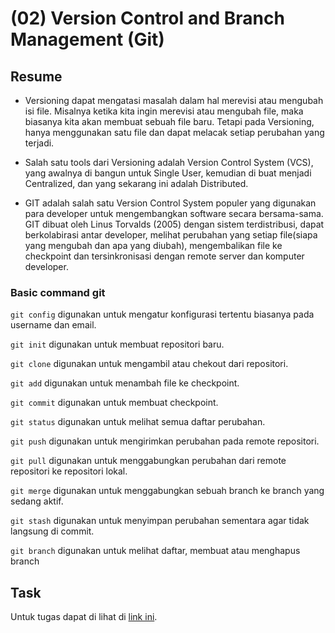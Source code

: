 # (02) Version Control and Branch Management (Git)

## Resume

+ Versioning dapat mengatasi masalah dalam hal merevisi atau mengubah isi file. Misalnya ketika kita ingin merevisi atau mengubah file, maka biasanya kita akan membuat sebuah file baru. Tetapi pada Versioning, hanya menggunakan satu file dan dapat melacak setiap perubahan yang terjadi.

+ Salah satu tools dari Versioning adalah Version Control System (VCS), yang awalnya di bangun untuk Single User, kemudian di buat menjadi Centralized, dan yang sekarang ini adalah Distributed.

+ GIT adalah salah satu Version Control System populer yang digunakan para developer untuk mengembangkan software secara bersama-sama. GIT dibuat oleh Linus Torvalds (2005) dengan sistem terdistribusi, dapat berkolabirasi antar developer, melihat perubahan yang setiap file(siapa yang mengubah dan apa yang diubah), mengembalikan file ke checkpoint dan tersinkronisasi dengan remote server dan komputer developer.

### Basic command git

`git config` digunakan untuk mengatur konfigurasi tertentu biasanya pada username dan email.

`git init` digunakan untuk membuat repositori baru.

`git clone` digunakan untuk mengambil atau chekout dari repositori.

`git add` digunakan untuk menambah file ke checkpoint.

`git commit` digunakan untuk membuat checkpoint.

`git status` digunakan untuk melihat semua daftar perubahan.

`git push` digunakan untuk mengirimkan perubahan pada remote repositori.

`git pull` digunakan untuk menggabungkan perubahan dari remote repositori ke repositori lokal.

`git merge` digunakan untuk menggabungkan sebuah branch ke branch yang sedang aktif.

`git stash` digunakan untuk menyimpan perubahan sementara agar tidak langsung di commit.

`git branch` digunakan untuk melihat daftar, membuat atau menghapus branch

## Task

Untuk tugas dapat di lihat di [link ini](https://github.com/imanuelpay/02_praktikum-git).
